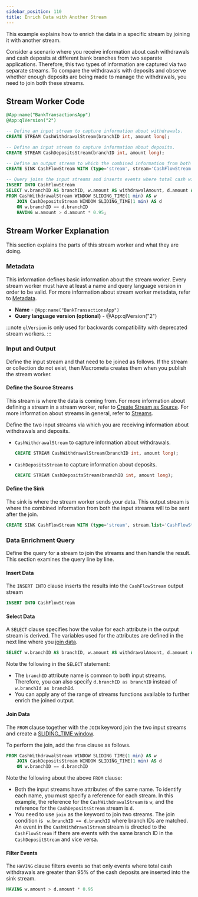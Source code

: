 ```yaml
---
sidebar_position: 110
title: Enrich Data with Another Stream
---
```


This example explains how to enrich the data in a specific stream by joining it with another stream.

Consider a scenario where you receive information about cash withdrawals and cash deposits at different bank branches from two separate applications. Therefore, this two types of information are captured via two separate streams. To compare the withdrawals with deposits and observe whether enough deposits are being made to manage the withdrawals, you need to join both these streams.

## Stream Worker Code

```sql
@App:name("BankTransactionsApp")
@App:qlVersion("2")

-- Define an input stream to capture information about withdrawals.
CREATE STREAM CashWithdrawalStream(branchID int, amount long);

-- Define an input stream to capture information about deposits.
CREATE STREAM CashDepositsStream(branchID int, amount long);

-- Define an output stream to which the combined information from both the input streams can to be directed after the join.
CREATE SINK CashFlowStream WITH (type='stream', stream='CashFlowStream') (branchID int, withdrawalAmount long, depositAmount long);

-- Query joins the input streams and inserts events where total cash withdrawals are greater than 95% of the cash deposits into the sink stream
INSERT INTO CashFlowStream
SELECT w.branchID AS branchID, w.amount AS withdrawalAmount, d.amount AS depositAmount
FROM CashWithdrawalStream WINDOW SLIDING_TIME(1 min) AS w 
    JOIN CashDepositsStream WINDOW SLIDING_TIME(1 min) AS d 
    ON w.branchID == d.branchID
    HAVING w.amount > d.amount * 0.95;
```

## Stream Worker Explanation

This section explains the parts of this stream worker and what they are doing.

### Metadata

This information defines basic information about the stream worker. Every stream worker must have at least a name and query language version in order to be valid. For more information about stream worker metadata, refer to [Metadata](../metadata).

- **Name** - `@App:name("BankTransactionsApp")`
- **Query language version (optional)** - @App:qlVersion("2")

:::note
`qlVersion` is only used for backwards compatibility with deprecated stream workers.
:::

### Input and Output

Define the input stream and  that need to be joined as follows. If the stream or collection do not exist, then Macrometa creates them when you publish the stream worker.

#### Define the Source Streams

This stream is where the data is coming from. For more information about defining a stream in a stream worker, refer to [Create Stream as Source](../source/stream-source.md). For more information about streams in general, refer to [Streams](../../streams/index.md).

Define the two input streams via which you are receiving information about withdrawals and deposits.

- `CashWithdrawalStream` to capture information about withdrawals.

    ```sql
    CREATE STREAM CashWithdrawalStream(branchID int, amount long);
    ```

- `CashDepositsStream` to capture information about deposits.

    ```sql
    CREATE STREAM CashDepositsStream(branchID int, amount long);
    ```

#### Define the Sink

The sink is where the stream worker sends your data. This output stream is where the combined information from both the input streams will to be sent after the join.

```sql
CREATE SINK CashFlowStream WITH (type='stream', stream.list='CashFlowStream') (branchID int, withdrawalAmount long, depositAmount long);
```

### Data Enrichment Query

Define the query for a stream to join the streams and then handle the result. This section examines the query line by line.

#### Insert Data

The `INSERT INTO` clause inserts the results into the `CashFlowStream` output stream

```sql
INSERT INTO CashFlowStream
```

#### Select Data

A `SELECT` clause specifies how the value for each attribute in the output stream is derived. The variables used for the attributes are defined in the next line where you [join data](#join-data).

```sql
SELECT w.branchID AS branchID, w.amount AS withdrawalAmount, d.amount AS depositAmount
```

Note the following in the `SELECT` statement:

- The `branchID` attribute name is common to both input streams. Therefore, you can also specify `d.branchID as branchID` instead of `w.branchId as branchId`.
- You can apply any of the range of streams functions available to further enrich the joined output.

#### Join Data

The `FROM` clause together with the `JOIN` keyword join the two input streams and create a [SLIDING_TIME window](../windows/window-types/sliding-time.md).

To perform the join, add the `from` clause as follows.

```sql
FROM CashWithdrawalStream WINDOW SLIDING_TIME(1 min) AS w 
    JOIN CashDepositsStream WINDOW SLIDING_TIME(1 min) AS d 
    ON w.branchID == d.branchID
```

Note the following about the above `FROM` clause:

- Both the input streams have attributes of the same name. To identify each name, you must specify a reference for each stream. In this example, the reference for the `CashWithdrawalStream` is `w`, and the reference for the `CashDepositsStream` stream is `d`.
- You need to use `join` as the keyword to join two streams. The join condition is ` w.branchID == d.branchID` where branch IDs are matched. An event in the `CashWithdrawalStream` stream is directed to the `CashFlowStream` if there are events with the same branch ID in the `CashDepositStream` and vice versa.

#### Filter Events

The `HAVING` clause filters events so that only events where total cash withdrawals are greater than 95% of the cash deposits are inserted into the sink stream.

```sql
HAVING w.amount > d.amount * 0.95 
```
